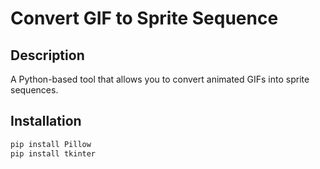# Convert GIF to Sprite Sequence

## Description
A Python-based tool that allows you to convert animated GIFs into sprite sequences.

## Installation

```bash
pip install Pillow
pip install tkinter
